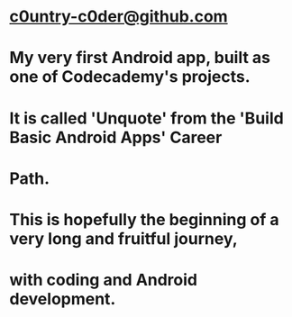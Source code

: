 # c0untry-c0der@github.com
#
# My very first Android app, built as one of Codecademy's projects. 
# It is called 'Unquote' from the 'Build Basic Android Apps' Career
# Path.
# This is hopefully the beginning of a very long and fruitful journey,
# with coding and Android development.
